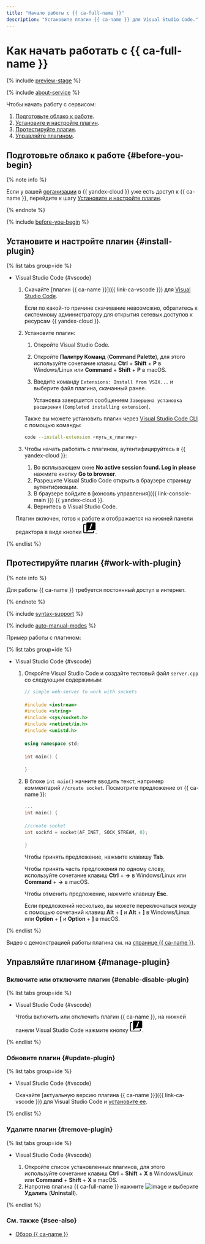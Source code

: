 ```yaml
---
title: "Начало работы с {{ ca-full-name }}"
description: "Установите плагин {{ ca-name }} для Visual Studio Code."
---
```


# Как начать работать с {{ ca-full-name }}

{% include [preview-stage](../_includes/code-assistant/preview-stage.md) %}

{% include [about-service](../_includes/code-assistant/about-service.md) %}

Чтобы начать работу с сервисом:
1. [Подготовьте облако к работе](#before-you-begin).
1. [Установите и настройте плагин](#install-plugin).
1. [Протестируйте плагин](#work-with-plugin).
1. [Управляйте плагином](#manage-plugin).

## Подготовьте облако к работе {#before-you-begin}

{% note info %}

Если у вашей [организации](../overview/roles-and-resources.md) в {{ yandex-cloud }} уже есть доступ к {{ ca-name }}, перейдите к шагу [Установите и настройте плагин](#install-plugin).

{% endnote %}

{% include [before-you-begin](../_includes/code-assistant/before-you-begin.md) %}

## Установите и настройте плагин {#install-plugin}

{% list tabs group=ide %}

- Visual Studio Code {#vscode}

  1. Скачайте [плагин {{ ca-name }}]({{ link-ca-vscode }}) для [Visual Studio Code](https://code.visualstudio.com/).

      Если по какой-то причине скачивание невозможно, обратитесь к системному администратору для открытия сетевых доступов к ресурсам {{ yandex-cloud }}.

  1. Установите плагин:
      1. Откройте Visual Studio Code.
      1. Откройте **Палитру Команд** (**Command Palette**), для этого используйте сочетание клавиш **Ctrl** + **Shift** + **P** в Windows/Linux или **Command** + **Shift** + **P** в macOS.
      1. Введите команду `Extensions: Install from VSIX...` и выберите файл плагина, скачанный ранее.

          Установка завершится сообщением `Завершена установка расширения` (`Completed installing extension`).

      Также вы можете установить плагин через [Visual Studio Code CLI](https://code.visualstudio.com/docs/editor/command-line) с помощью команды:

      ```bash
      code --install-extension <путь_к_плагину>
      ```

  1. Чтобы начать работать с плагином, аутентифицируйтесь в {{ yandex-cloud }}:
      1. Во всплывающем окне **No active session found. Log in please** нажмите кнопку **Go to browser**.
      1. Разрешите Visual Studio Code открыть в браузере страницу аутентификации.
      1. В браузере войдите в [консоль управления]({{ link-console-main }}) {{ yandex-cloud }}.
      1. Вернитесь в Visual Studio Code. 

  Плагин включен, готов к работе и отображается на нижней панели редактора в виде кнопки ![image](../_assets/code-assistant/vsc-icon-small.svg).

{% endlist %}

## Протестируйте плагин {#work-with-plugin}

{% note info %}

Для работы {{ ca-name }} требуется постоянный доступ в интернет.

{% endnote %}

{% include [syntax-support](../_includes/code-assistant/syntax-support.md) %}

{% include [auto-manual-modes](../_includes/code-assistant/auto-manual-modes.md) %}

Пример работы с плагином:

{% list tabs group=ide %}

- Visual Studio Code {#vscode}

  1. Откройте Visual Studio Code и создайте тестовый файл `server.cpp` со следующим содержимым:

      ```cpp
      // simple web-server to work with sockets

      #include <iostream>
      #include <string>
      #include <sys/socket.h>
      #include <netinet/in.h>
      #include <unistd.h>

      using namespace std;

      int main() {

      }
      ```

  1. В блоке `int main()` начните вводить текст, например комментарий `//create socket`. Посмотрите предложение от {{ ca-name }}:

      ```cpp
      ...
      int main() {

      //create socket
      int sockfd = socket(AF_INET, SOCK_STREAM, 0);

      }
      ```

      Чтобы принять предложение, нажмите клавишу **Tab**.

      Чтобы принять часть предложения по одному слову, используйте сочетание клавиш **Ctrl** + **→** в Windows/Linux или **Command** + **→** в macOS.

      Чтобы отменить предложение, нажмите клавишу **Esc**. 

      Если предложений несколько, вы можете переключаться между с помощью сочетаний клавиш **Alt** + **[** и **Alt** + **]** в Windows/Linux или **Option** + **[** и **Option** + **]** в macOS.

{% endlist %}

Видео с демонстрацией работы плагина см. на [странице {{ ca-name }}](https://cloud.yandex.ru/services/code-assistant).

## Управляйте плагином {#manage-plugin}

### Включите или отключите плагин {#enable-disable-plugin}

{% list tabs group=ide %}

- Visual Studio Code {#vscode}

  Чтобы включить или отключить плагин {{ ca-name }}, на нижней панели Visual Studio Code нажмите кнопку ![image](../_assets/code-assistant/vsc-icon-small.svg).

{% endlist %}

### Обновите плагин {#update-plugin}

{% list tabs group=ide %}

- Visual Studio Code {#vscode}

  Скачайте [актуальную версию плагина {{ ca-name }}]({{ link-ca-vscode }}) для Visual Studio Code и [установите ее](#install-plugin).

{% endlist %}

### Удалите плагин {#remove-plugin}

{% list tabs group=ide %}

- Visual Studio Code {#vscode}

  1. Откройте список установленных плагинов, для этого используйте сочетание клавиш **Ctrl** + **Shift** + **X** в Windows/Linux или **Command** + **Shift** + **X** в macOS.
  1. Напротив плагина {{ ca-full-name }} нажмите ![image](../_assets/console-icons/gear.svg) и выберите **Удалить** (**Uninstall**).

{% endlist %}

### См. также {#see-also}

* [Обзор {{ ca-name }}](./concepts/index.md)
